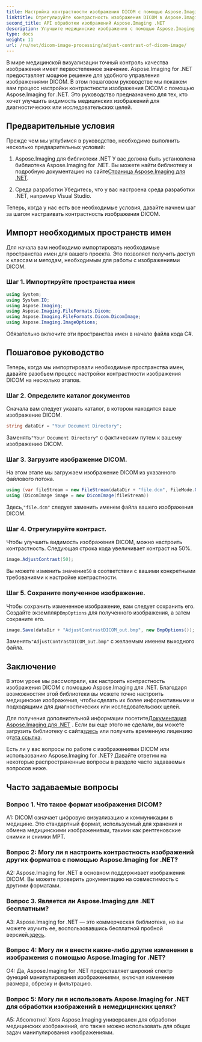 ```yaml
---
title: Настройка контрастности изображения DICOM с помощью Aspose.Imaging for .NET
linktitle: Отрегулируйте контрастность изображения DICOM в Aspose.Imaging for .NET
second_title: API обработки изображений Aspose.Imaging .NET
description: Улучшите медицинские изображения с помощью Aspose.Imaging for .NET. Отрегулируйте контрастность изображения DICOM с помощью простых шагов.
type: docs
weight: 11
url: /ru/net/dicom-image-processing/adjust-contrast-of-dicom-image/
---
```

В мире медицинской визуализации точный контроль качества изображения имеет первостепенное значение. Aspose.Imaging for .NET предоставляет мощное решение для удобного управления изображениями DICOM. В этом пошаговом руководстве мы покажем вам процесс настройки контрастности изображения DICOM с помощью Aspose.Imaging for .NET. Это руководство предназначено для тех, кто хочет улучшить видимость медицинских изображений для диагностических или исследовательских целей. 

## Предварительные условия

Прежде чем мы углубимся в руководство, необходимо выполнить несколько предварительных условий:

1. Aspose.Imaging для библиотеки .NET
 У вас должна быть установлена библиотека Aspose.Imaging for .NET. Вы можете найти библиотеку и подробную документацию на сайте[Страница Aspose.Imaging для .NET](https://reference.aspose.com/imaging/net/).

2. Среда разработки
Убедитесь, что у вас настроена среда разработки .NET, например Visual Studio.

Теперь, когда у нас есть все необходимые условия, давайте начнем шаг за шагом настраивать контрастность изображения DICOM.

## Импорт необходимых пространств имен

Для начала вам необходимо импортировать необходимые пространства имен для вашего проекта. Это позволяет получить доступ к классам и методам, необходимым для работы с изображениями DICOM.

### Шаг 1. Импортируйте пространства имен

```csharp
using System;
using System.IO;
using Aspose.Imaging;
using Aspose.Imaging.FileFormats.Dicom;
using Aspose.Imaging.FileFormats.Dicom.DicomImage;
using Aspose.Imaging.ImageOptions;
```

Обязательно включите эти пространства имен в начало файла кода C#.

## Пошаговое руководство

Теперь, когда мы импортировали необходимые пространства имен, давайте разобьем процесс настройки контрастности изображения DICOM на несколько этапов.

### Шаг 2. Определите каталог документов

Сначала вам следует указать каталог, в котором находится ваше изображение DICOM.

```csharp
string dataDir = "Your Document Directory";
```

 Заменять`"Your Document Directory"` с фактическим путем к вашему изображению DICOM.

### Шаг 3. Загрузите изображение DICOM.

На этом этапе мы загружаем изображение DICOM из указанного файлового потока.

```csharp
using (var fileStream = new FileStream(dataDir + "file.dcm", FileMode.Open, FileAccess.Read))
using (DicomImage image = new DicomImage(fileStream))
```

 Здесь,`"file.dcm"` следует заменить именем файла вашего изображения DICOM.

### Шаг 4. Отрегулируйте контраст.

Чтобы улучшить видимость изображения DICOM, можно настроить контрастность. Следующая строка кода увеличивает контраст на 50%.

```csharp
image.AdjustContrast(50);
```

 Вы можете изменить значение`50` в соответствии с вашими конкретными требованиями к настройке контрастности.

### Шаг 5. Сохраните полученное изображение.

 Чтобы сохранить измененное изображение, вам следует сохранить его. Создайте экземпляр`BmpOptions` для полученного изображения, а затем сохраните его.

```csharp
image.Save(dataDir + "AdjustContrastDICOM_out.bmp", new BmpOptions());
```

 Заменять`"AdjustContrastDICOM_out.bmp"` с желаемым именем выходного файла.

## Заключение

В этом уроке мы рассмотрели, как настроить контрастность изображения DICOM с помощью Aspose.Imaging для .NET. Благодаря возможностям этой библиотеки вы можете точно настроить медицинские изображения, чтобы сделать их более информативными и подходящими для диагностических или исследовательских целей.

 Для получения дополнительной информации посетите[Документация Aspose.Imaging для .NET](https://reference.aspose.com/imaging/net/) . Если вы еще этого не сделали, вы можете загрузить библиотеку с сайта[здесь](https://releases.aspose.com/imaging/net/) или получить временную лицензию от[эта ссылка](https://purchase.aspose.com/temporary-license/).

Есть ли у вас вопросы по работе с изображениями DICOM или использованию Aspose.Imaging for .NET? Давайте ответим на некоторые распространенные вопросы в разделе часто задаваемых вопросов ниже.

## Часто задаваемые вопросы

### Вопрос 1. Что такое формат изображения DICOM?

A1: DICOM означает цифровую визуализацию и коммуникации в медицине. Это стандартный формат, используемый для хранения и обмена медицинскими изображениями, такими как рентгеновские снимки и снимки МРТ.

### Вопрос 2: Могу ли я настроить контрастность изображений других форматов с помощью Aspose.Imaging for .NET?

A2: Aspose.Imaging for .NET в основном поддерживает изображения DICOM. Вы можете проверить документацию на совместимость с другими форматами.

### Вопрос 3. Является ли Aspose.Imaging для .NET бесплатным?

 A3: Aspose.Imaging for .NET — это коммерческая библиотека, но вы можете изучить ее, воспользовавшись бесплатной пробной версией.[здесь](https://releases.aspose.com/).

### Вопрос 4: Могу ли я внести какие-либо другие изменения в изображения с помощью Aspose.Imaging for .NET?

О4: Да, Aspose.Imaging for .NET предоставляет широкий спектр функций манипулирования изображениями, включая изменение размера, обрезку и фильтрацию.

### Вопрос 5: Могу ли я использовать Aspose.Imaging for .NET для обработки изображений в немедицинских целях?

А5: Абсолютно! Хотя Aspose.Imaging универсален для обработки медицинских изображений, его также можно использовать для общих задач манипулирования изображениями.